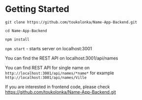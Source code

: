 # Getting Started

`git clone https://github.com/toukolonka/Name-App-Backend.git`

`cd Name-App-Backend`

`npm install`

`npm start` - starts server on localhost:3001

You can find the REST API on localhost:3001/api/names

You can find REST API for single name on `http://localhost:3001/api/names/*name*` for example `http://localhost:3001/api/names/Ville`

If you are interested in frontend code, please check https://github.com/toukolonka/Name-App-Backend.git
